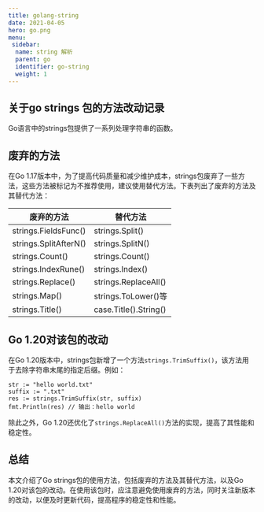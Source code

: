 ```yaml
---
title: golang-string
date: 2021-04-05
hero: go.png
menu:
 sidebar:
  name: string 解析
  parent: go
  identifier: go-string
  weight: 1
---
```


## 关于go strings 包的方法改动记录

Go语言中的strings包提供了一系列处理字符串的函数。

## 废弃的方法

在Go 1.17版本中，为了提高代码质量和减少维护成本，strings包废弃了一些方法，这些方法被标记为不推荐使用，建议使用替代方法。下表列出了废弃的方法及其替代方法：

| 废弃的方法                 | 替代方法                  |
|-----------------------|-----------------------|
| strings.FieldsFunc()  | strings.Split()       |
| strings.SplitAfterN() | strings.SplitN()      |
| strings.Count()       | strings.Count()       |
| strings.IndexRune()   | strings.Index()       |
| strings.Replace()     | strings.ReplaceAll()  |
| strings.Map()         | strings.ToLower()等    |
| strings.Title()       | case.Title().String() |

## Go 1.20对该包的改动

在Go 1.20版本中，strings包新增了一个方法`strings.TrimSuffix()`，该方法用于去除字符串末尾的指定后缀。例如：

```
str := "hello world.txt"
suffix := ".txt"
res := strings.TrimSuffix(str, suffix)
fmt.Println(res) // 输出：hello world

```

除此之外，Go 1.20还优化了`strings.ReplaceAll()`方法的实现，提高了其性能和稳定性。

## 总结

本文介绍了Go strings包的使用方法，包括废弃的方法及其替代方法，以及Go 1.20对该包的改动。在使用该包时，应注意避免使用废弃的方法，同时关注新版本的改动，以便及时更新代码，提高程序的稳定性和性能。